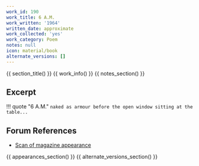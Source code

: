 ```yaml
---
work_id: 190
work_title: 6 A.M.
work_written: '1964'
written_date: approximate
work_collected: 'yes'
work_category: Poem
notes: null
icon: material/book
alternate_versions: []
---
```


{{ section_title() }}
{{ work_info() }}
{{ notes_section() }}
## Excerpt
!!! quote "6 A.M."
    ```
    naked
    as armour
    before the open window
    sitting at the table...
    ```

## Forum References
- [Scan of magazine appearance](https://bukowskiforum.com/threads/notes-from-underground-no-1-1964-murder-the-night-they-took-whitey-the-swan-insomnia-6-a-m.11463/)

{{ appearances_section() }}
{{ alternate_versions_section() }}